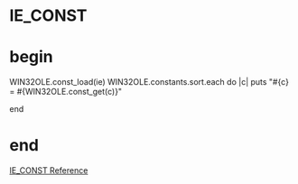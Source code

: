 # IE_CONST

# begin
WIN32OLE.const_load(ie) WIN32OLE.constants.sort.each do |c|
    puts "#{c} = #{WIN32OLE.const_get(c)}"

end
# end

[IE_CONST Reference](https://ruby-doc.org/stdlib-2.5.0/libdoc/win32ole/rdoc/IE_CONST.html)
